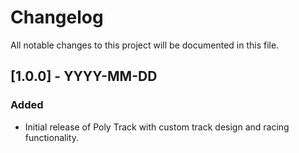 # Changelog

All notable changes to this project will be documented in this file.

## [1.0.0] - YYYY-MM-DD
### Added
- Initial release of Poly Track with custom track design and racing functionality.
